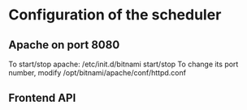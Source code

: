 # Configuration of the scheduler
## Apache on port 8080
To start/stop apache: /etc/init.d/bitnami start/stop
To change its port number, modify /opt/bitnami/apache/conf/httpd.conf

## Frontend API
